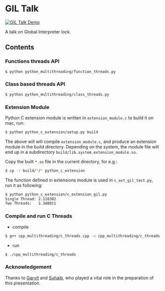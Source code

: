 # GIL Talk

[![GIL Talk Demo](https://github.com/aktech/gil_talk/actions/workflows/test.yml/badge.svg)](https://github.com/aktech/gil_talk/actions/workflows/test.yml)

A talk on Global Interpreter lock.

## Contents

### Functions threads API

```bash
$ python python_multithreading/function_threads.py
```

### Class based threads API

```bash
$ python python_multithreading/class_threads.py
```

### Extension Module

Python C extension module is written in `extension_module.c` to build it on mac, run:

```bash
$ python python_c_extension/setup.py build
```

The above will will compile `extension_module.c`, and produce an extension module
in the build directory. Depending on the system, the module file will end up in
a subdirectory `build/lib.system.extension_module.so`.

Copy the built `*.so` file in the current directory, for e.g.:

```bash
$ cp -r build/*/* python_c_extension
```

The function defined in extensions module is used in `c_ext_gil_test.py`, run it
as following:

```bash
$ python python_c_extension/c_extension_gil.py
Single Thread: 2.118302
Two Threads:   1.348021
```

### Compile and run C Threads

* compile

```bash
$ g++ cpp_multithreading/c_threads.cpp -o cpp_multithreading/c_threads
```

* run

```bash
$ ./cpp_multithreading/c_threads
```

### Acknowledgement

Thanks to [Garvit](https://garvit.in/) and [Suhaib](https://suheb.in/), who played a vital role in the
preparation of this presentation.
